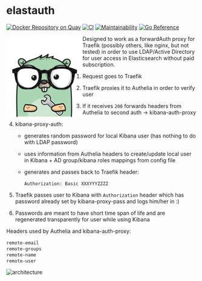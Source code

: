 # elastauth

[![Docker Repository on Quay](https://quay.io/repository/wasilak/elastauth/status "Docker Repository on Quay")](https://quay.io/repository/wasilak/elastauth) [![CI](https://github.com/wasilak/elastauth/actions/workflows/main.yml/badge.svg)](https://github.com/wasilak/elastauth/actions/workflows/main.yml) [![Maintainability](https://api.codeclimate.com/v1/badges/d75cc6b44c7c33f0b530/maintainability)](https://codeclimate.com/github/wasilak/elastauth/maintainability) [![Go Reference](https://pkg.go.dev/badge/github.com/wasilak/elastauth.svg)](https://pkg.go.dev/github.com/wasilak/elastauth)

<img align="left" src="https://github.com/wasilak/elastauth/blob/main/gopher.png?raw=true" width="40%" height="40%" />

Designed to work as a forwardAuth proxy for Traefik (possibly others, like nginx, but not tested) in order to use LDAP/Active Directory for user access in Elasticsearch without paid subscription.

1. Request goes to Traefik
2. Traefik proxies it to Authelia in order to verify user
3. If it receives `200` forwards headers from Authelia to second auth -> kibana-auth-proxy
4. kibana-proxy-auth:
   - generates random password for local Kibana user (has nothing to do with LDAP password)
   - uses information from Authelia headers to create/update local user in Kibana + AD group/kibana roles mappings from config file
   - generates and passes back to Traefik header:

      ```
      Authorization: Basic XXXYYYZZZZ
      ```

5. Traefik passes user to Kibana with `Authorization` header which has password already set by kibana-proxy-pass and logs him/her in :)
6. Passwords are meant to have short time span of life and are regenerated transparently for user while using Kibana

Headers used by Authelia and kibana-auth-proxy:

```
remote-email
remote-groups
remote-name
remote-user
```

![architecture](https://github.com/wasilak/kibana-auth-proxy/blob/main/kibana-auth-proxy.png?raw=true)
